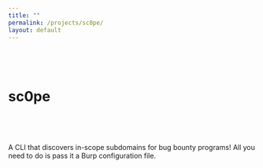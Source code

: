```yaml
---
title: ""
permalink: /projects/sc0pe/
layout: default
---
```


# sc0pe <a href="https://github.com/zbo14/sc0pe"><svg class="svg-icon" style="vertical-align:middle"><use xlink:href="{{ '/assets/minima-social-icons.svg#github' | relative_url }}"></use></svg></a>

A CLI that discovers in-scope subdomains for bug bounty programs! All you need to do is pass it a Burp configuration file.
